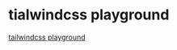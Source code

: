 # tialwindcss playground

[tailwindcss playground](https://zweifisch.github.io/tailwindcss-playground/)
